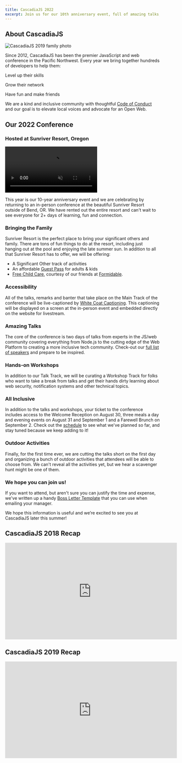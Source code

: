 ```yaml
---
title: CascadiaJS 2022
excerpt: Join us for our 10th anniversary event, full of amazing talks, outdoor activities and more!
---
```

## About CascadiaJS

![CascadiaJS 2019 family photo](/images/past/cjs19-family.jpg)

Since 2012, CascadiaJS has been the premier JavaScript and web conference in the Pacific Northwest. Every year we bring together hundreds of developers to help them:

<i class="fas fa-rocket-launch"></i> Level up their skills

<i class="fas fa-hand-holding-seedling"></i> Grow their network

<i class="fas fa-face-party"></i> Have fun and make friends

We are a kind and inclusive community with thoughtful [Code of Conduct](/code-of-conduct) and our goal is to elevate local voices and advocate for an Open Web.

## Our 2022 Conference

### Hosted at Sunriver Resort, Oregon

<video autoplay loop muted><source src="https://www.sunriverresort.com/site/assets/files/1/srr_summer_60sec_v3-720.mp4" type="video/mp4"></video>

This year is our 10-year anniversary event and we are celebrating by returning to an in-person conference at the beautiful Sunriver Resort outside of Bend, OR. We have rented out the entire resort and can't wait to see everyone for 2+ days of learning, fun and connection.

### Bringing the Family

Sunriver Resort is the perfect place to bring your significant others and family. There are tons of fun things to do at the resort, including just hanging out at the pool and enjoying the late summer sun. In addition to all that Sunriver Resort has to offer, we will be offering:

* A Significant Other track of activities
* An affordable [Guest Pass](/conference/attend#bringing-guests) for adults & kids
* [Free Child Care](/conference/child-care), courtesy of our friends at [Formidable](https://formidable.com).

### Accessibility

All of the talks, remarks and banter that take place on the Main Track of the conference will be live-captioned by [White Coat Captioning](https://www.whitecoatcaptioning.com/). This captioning will be displayed on a screen at the in-person event and embedded directly on the website for livestream.

### Amazing Talks

The core of the conference is two days of talks from experts in the JS/web community covering everything from Node.js to the cutting edge of the Web Platform to creating a more inclusive tech community. Check-out our [full list of speakers](/speakers) and prepare to be inspired.

### Hands-on Workshops

In addition to our Talk Track, we will be curating a Workshop Track for folks who want to take a break from talks and get their hands dirty learning about web security, notification systems and other technical topics.

### All Inclusive

In addition to the talks and workshops, your ticket to the conference includes access to the Welcome Reception on August 30, three meals a day and evening events on August 31 and September 1 and a Farewell Brunch on September 2. Check out the [schedule](/schedule) to see what we've planned so far, and stay tuned because we keep adding to it!

### Outdoor Activities

Finally, for the first time ever, we are cutting the talks short on the first day and organizing a bunch of outdoor activities that attendees will be able to choose from. We can't reveal all the activities yet, but we hear a scavenger hunt might be one of them.

### We hope you can join us!

If you want to attend, but aren't sure you can justify the time and expense, we've written up a handy [Boss Letter Template](/conference/boss-letter) that you can use when emailing your manager. 

We hope this information is useful and we’re excited to see you at CascadiaJS later this summer!

## CascadiaJS 2018 Recap

<div class="video-container">
    <iframe width="560" height="315" src="https://www.youtube.com/embed/l0jV-Mc2I68" frameborder="0" allow="accelerometer; autoplay; encrypted-media; gyroscope; picture-in-picture" allowfullscreen=""></iframe>
</div>

## CascadiaJS 2019 Recap

<div class="video-container">
    <iframe width="560" height="315" src="https://www.youtube-nocookie.com/embed/4bFj9aavP6Y" frameborder="0" allow="accelerometer; autoplay; encrypted-media; gyroscope; picture-in-picture" allowfullscreen></iframe>
</div>

